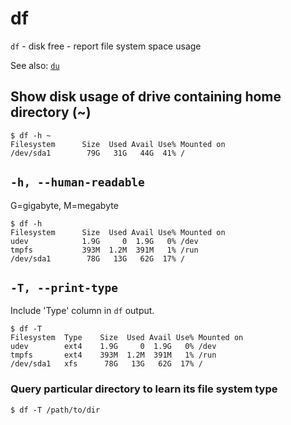 # df

`df` - disk free - report file system space usage

See also: [`du`](du.md)

## Show disk usage of drive containing home directory (~)
```
$ df -h ~
Filesystem      Size  Used Avail Use% Mounted on
/dev/sda1        79G   31G   44G  41% /
```

## `-h, --human-readable`
G=gigabyte, M=megabyte
```
$ df -h
Filesystem      Size  Used Avail Use% Mounted on
udev            1.9G     0  1.9G   0% /dev
tmpfs           393M  1.2M  391M   1% /run
/dev/sda1        78G   13G   62G  17% /
```

## `-T, --print-type`
Include 'Type' column in `df` output.

```
$ df -T
Filesystem  Type    Size  Used Avail Use% Mounted on
udev        ext4    1.9G     0  1.9G   0% /dev
tmpfs       ext4    393M  1.2M  391M   1% /run
/dev/sda1   xfs      78G   13G   62G  17% /
```

### Query particular directory to learn its file system type
```
$ df -T /path/to/dir
```
